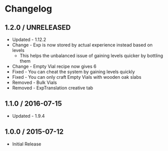# Changelog

## 1.2.0 / UNRELEASED
- Updated - 1.12.2
- Change - Exp is now stored by actual experience instead based on levels
  - This helps the unbalanced issue of gaining levels quicker by bottling them
- Change - Empty Vial recipe now gives 6
- Fixed - You can cheat the system by gaining levels quickly
- Fixed - You can only craft Empty Vials with wooden oak slabs
- Removed - Bulk Vials
- Removed - ExpTranslation creative tab

## 1.1.0 / 2016-07-15
- Updated - 1.9.4

## 1.0.0 / 2015-07-12
- Initial Release
